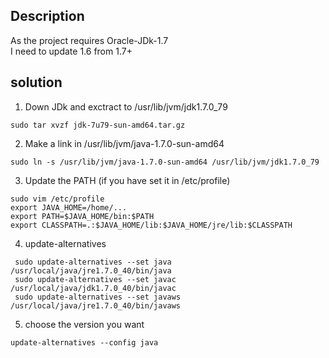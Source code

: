 ## Description
As the project requires Oracle-JDk-1.7  
I need to update 1.6 from 1.7+  
  
## solution
1. Down JDk and exctract to /usr/lib/jvm/jdk1.7.0_79  
<!--lang:bash-->
    sudo tar xvzf jdk-7u79-sun-amd64.tar.gz

2. Make a link in /usr/lib/jvm/java-1.7.0-sun-amd64   
<!--lang:bash-->
    sudo ln -s /usr/lib/jvm/java-1.7.0-sun-amd64 /usr/lib/jvm/jdk1.7.0_79

3. Update the PATH (if you have set it in /etc/profile)   
<!--lang:bash-->
    sudo vim /etc/profile
    export JAVA_HOME=/home/...
    export PATH=$JAVA_HOME/bin:$PATH
    export CLASSPATH=.:$JAVA_HOME/lib:$JAVA_HOME/jre/lib:$CLASSPATH

4. update-alternatives   
<!--lang:bash-->
     sudo update-alternatives --set java /usr/local/java/jre1.7.0_40/bin/java
     sudo update-alternatives --set javac /usr/local/java/jdk1.7.0_40/bin/javac
     sudo update-alternatives --set javaws /usr/local/java/jre1.7.0_40/bin/javaws

5. choose the version you want   
<!--lang:bash-->
    update-alternatives --config java

